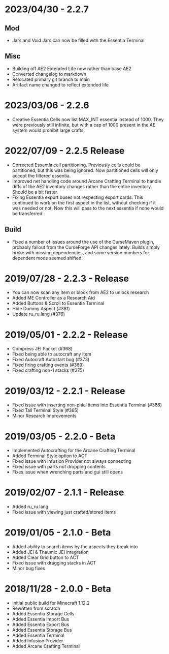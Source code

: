 ﻿# 2023/04/30 - 2.2.7
## Mod
* Jars and Void Jars can now be filled with the Essentia Terminal
## Misc
* Building off AE2 Extended Life now rather than base AE2
* Converted changelog to markdown
* Relocated primary git branch to main
* Artifact name changed to reflect extended life

# 2023/03/06 - 2.2.6
* Creative Essentia Cells now list MAX_INT essentia instead of 1000. They were previously still infinite, but with
  a cap of 1000 present in the AE system would prohibit large crafts.

# 2022/07/09 - 2.2.5 Release
* Corrected Essentia cell partitioning. Previously cells could be partitioned, but this was being ignored. Now
  partitioned cells will only accept the filtered essentia.
* Improved net handling code around Arcane Crafting Terminal to handle diffs of the AE2 inventory changes rather than
  the entire inventory. Should be a bit faster.
* Fixing Essentia export buses not respecting export cards. This continued to work on the first aspect in the list,
  without checking if it was needed or not. Now this will pass to the next essentia if none would be transferred.

## Build
* Fixed a number of issues around the use of the CurseMaven plugin, probably fallout from the CurseForge API
  changes lately. Builds simply broke with missing dependencies, and some version numbers for dependent mods seemed
  shifted.

# 2019/07/28 - 2.2.3 - Release
* You can now scan any item or block from AE2 to unlock research
* Added ME Controller as a Research Aid
* Added Buttons & Scroll to Essentia Terminal
* Hide Dummy Aspect (#381)
* Update ru_ru.lang (#376)

# 2019/05/01 - 2.2.2 - Release
* Compress JEI Packet (#368)
* Fixed being able to autocraft any item
* Fixed Autocraft Autostart bug (#373)
* Fixed firing crafting events (#369)
* Fixed crafting non-1 stacks (#375)

# 2019/03/12 - 2.2.1 - Release
* Fixed issue with inserting non-phial items into Essentia Terminal (#366)
* Fixed Tall Terminal Style (#365)
* Minor Research Improvements

# 2019/03/05 - 2.2.0 - Beta
* Implemented Autocrafting for the Arcane Crafting Terminal
* Added Terminal Style option to ACT
* Fixed issue with Infusion Provider not always connecting
* Fixed issue with parts not dropping contents
* Fixes issue when wrenching parts and gui still opens

# 2019/02/07 - 2.1.1 - Release
* Added ru_ru.lang
* Fixed issue with viewing just crafted/stored items

# 2019/01/05 - 2.1.0 - Beta
* Added ability to search items by the aspects they break into
* Added JEI & Thaumic JEI integration
* Added Clear Grid button to ACT
* Fixed issue with dragging stacks in ACT
* Minor bug fixes

# 2018/11/28 - 2.0.0 - Beta
* Initial public build for Minecraft 1.12.2
* Rewritten from scratch
* Added Essentia Storage Cells
* Added Essentia Import Bus
* Added Essentia Export Bus
* Added Essentia Storage Bus
* Added Essentia Terminal
* Added Infusion Provider
* Added Arcane Crafting Terminal
